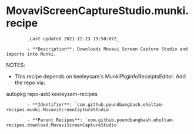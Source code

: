 # MovaviScreenCaptureStudio.munki.recipe

            _Last updated 2021-12-23 19:58:07Z_

            - **Description**: Downloads Movavi Screen Capture Studio and imports into Munki.

NOTES:
- This recipe depends on keeleysam's MunkiPkginfoReceiptsEditor.  Add the repo via:

autopkg repo-add keeleysam-recipes



            - **Identifier**: `com.github.poundbangbash.eholtam-recipes.munki.MovaviScreenCaptureStudio`

            - **Parent Recipes**: `com.github.poundbangbash.eholtam-recipes.download.MovaviScreenCaptureStudio`